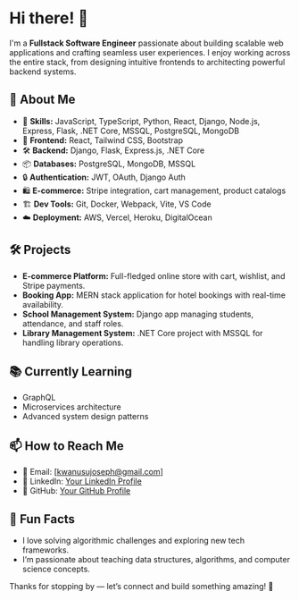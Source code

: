 # Hi there! 👋

I'm a **Fullstack Software Engineer** passionate about building scalable web applications and crafting seamless user experiences. I enjoy working across the entire stack, from designing intuitive frontends to architecting powerful backend systems.

## 🚀 About Me
- 🎯 **Skills:** JavaScript, TypeScript, Python, React, Django, Node.js, Express, Flask, .NET Core, MSSQL, PostgreSQL, MongoDB
- 🎨 **Frontend:** React, Tailwind CSS, Bootstrap
- 🛠️ **Backend:** Django, Flask, Express.js, .NET Core
- 📦 **Databases:** PostgreSQL, MongoDB, MSSQL
- 🔒 **Authentication:** JWT, OAuth, Django Auth
- 🛍️ **E-commerce:** Stripe integration, cart management, product catalogs
- 🏗️ **Dev Tools:** Git, Docker, Webpack, Vite, VS Code
- ☁️ **Deployment:** AWS, Vercel, Heroku, DigitalOcean

## 🛠️ Projects
- **E-commerce Platform:** Full-fledged online store with cart, wishlist, and Stripe payments.
- **Booking App:** MERN stack application for hotel bookings with real-time availability.
- **School Management System:** Django app managing students, attendance, and staff roles.
- **Library Management System:** .NET Core project with MSSQL for handling library operations.

## 📚 Currently Learning
- GraphQL
- Microservices architecture
- Advanced system design patterns

## 📫 How to Reach Me
- 📧 Email: [kwanusujoseph@gmail.com]
- 💼 LinkedIn: [Your LinkedIn Profile](https://linkedin.com/in/Kwanusu)
- 🐙 GitHub: [Your GitHub Profile](https://github.com/Kwanusu)

## 🌱 Fun Facts
- I love solving algorithmic challenges and exploring new tech frameworks.
- I’m passionate about teaching data structures, algorithms, and computer science concepts.

Thanks for stopping by — let’s connect and build something amazing! 🚀

